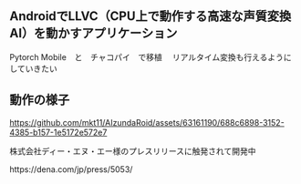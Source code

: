 <h2>AndroidでLLVC（CPU上で動作する高速な声質変換AI）を動かすアプリケーション</h2>
Pytorch Mobile　と　チャコパイ　で移植　
リアルタイム変換も行えるようにしていきたい

<h2>動作の様子</h2>

https://github.com/mkt11/AIzundaRoid/assets/63161190/688c6898-3152-4385-b157-1e5172e572e7



<p>株式会社ディー・エヌ・エー様のプレスリリースに触発されて開発中</p>
https://dena.com/jp/press/5053/

